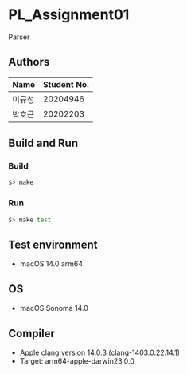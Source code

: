# PL_Assignment01
Parser

## Authors
| Name | Student No. |
|---|---|
| 이규성 | 20204946 |
| 박호근 | 20202203 |

## Build and Run
### Build
```bash
$> make
```
### Run
```bash
$> make test
```

## Test environment
- macOS 14.0 arm64

## OS
- macOS Sonoma 14.0

## Compiler
- Apple clang version 14.0.3 (clang-1403.0.22.14.1)
- Target: arm64-apple-darwin23.0.0
